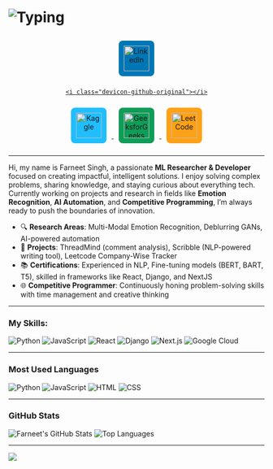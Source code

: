 # ![Typing](https://readme-typing-svg.demolab.com?font=Fira+Code&weight=500&size=26&pause=1000&color=FFCC00&center=true&vCenter=true&width=550&lines=The+Force+will+be+with+you%2C+always.)

<div align="center">
  <a href="https://www.linkedin.com/in/farneet-singh-6b155b208/" target="_blank">
    <img src="https://cdn.jsdelivr.net/gh/devicons/devicon/icons/linkedin/linkedin-original.svg" alt="LinkedIn" width="50px" style="margin: 10px; background-color: #0077B5; padding: 10px; border-radius: 8px;"/>
  </a>
  <a href="https://github.com/farneet24" target="_blank">
    
    <i class="devicon-github-original"></i>
          
  </a>
  <a href="https://www.kaggle.com/farneetsingh24" target="_blank">
    <img src="https://cdn.jsdelivr.net/gh/devicons/devicon/icons/kaggle/kaggle-original.svg" alt="Kaggle" width="50px" style="margin: 10px; background-color: #20BEFF; padding: 10px; border-radius: 8px;"/>
  </a>
  <a href="https://auth.geeksforgeeks.org/user/farneetsinghabhi/" target="_blank">
    <img src="https://upload.wikimedia.org/wikipedia/commons/thumb/4/43/GeeksforGeeks.svg/2560px-GeeksforGeeks.svg.png" alt="GeeksforGeeks" width="50px" style="margin: 10px; background-color: #0F9D58; padding: 10px; border-radius: 8px;"/>
  </a>
  <a href="https://leetcode.com/farneetsinghabhi/" target="_blank">
    <img src="https://company-wise-leetcode-farneet.netlify.app/leetcode.svg" alt="LeetCode" width="50px" style="margin: 10px; background-color: #FFA116; padding: 10px; border-radius: 8px;"/>
  </a>
</div>


---

Hi, my name is Farneet Singh, a passionate **ML Researcher & Developer** focused on creating impactful, intelligent solutions. I enjoy solving complex problems, sharing knowledge, and staying curious about everything tech. Currently working on projects and research in fields like **Emotion Recognition**, **AI Automation**, and **Competitive Programming**, I’m always ready to push the boundaries of innovation.

- 🔍 **Research Areas**: Multi-Modal Emotion Recognition, Deblurring GANs, AI-powered automation
- 🚀 **Projects**: ThreadMind (comment analysis), Scribble (NLP-powered writing tool), Leetcode Company-Wise Tracker
- 📚 **Certifications**: Experienced in NLP, Fine-tuning models (BERT, BART, T5), skilled in frameworks like React, Django, and NextJS
- 🌐 **Competitive Programmer**: Continuously honing problem-solving skills with time management and creative thinking

---

### My Skills:
![Python](https://img.shields.io/badge/Python-3776AB?style=for-the-badge&logo=python&logoColor=white)
![JavaScript](https://img.shields.io/badge/JavaScript-F7DF1E?style=for-the-badge&logo=javascript&logoColor=black)
![React](https://img.shields.io/badge/React-20232A?style=for-the-badge&logo=react&logoColor=61DAFB)
![Django](https://img.shields.io/badge/Django-092E20?style=for-the-badge&logo=django&logoColor=white)
![Next.js](https://img.shields.io/badge/Next.js-000000?style=for-the-badge&logo=nextdotjs&logoColor=white)
![Google Cloud](https://img.shields.io/badge/Google_Cloud-4285F4?style=for-the-badge&logo=google-cloud&logoColor=white)

---

### Most Used Languages
![Python](https://img.shields.io/badge/Python-3776AB?style=flat-square&logo=python&logoColor=white) ![JavaScript](https://img.shields.io/badge/JavaScript-F7DF1E?style=flat-square&logo=javascript&logoColor=black) ![HTML](https://img.shields.io/badge/HTML-E34F26?style=flat-square&logo=html5&logoColor=white) ![CSS](https://img.shields.io/badge/CSS-1572B6?style=flat-square&logo=css3&logoColor=white)

---

### GitHub Stats
![Farneet's GitHub Stats](https://github-readme-stats.vercel.app/api?username=farneet24&show_icons=true&theme=radical)
![Top Languages](https://github-readme-stats.vercel.app/api/top-langs/?username=farneet24&layout=compact&theme=radical)

---

![](https://raw.githubusercontent.com/mayhemantt/mayhemantt/Update/svg/Bottom.svg)

